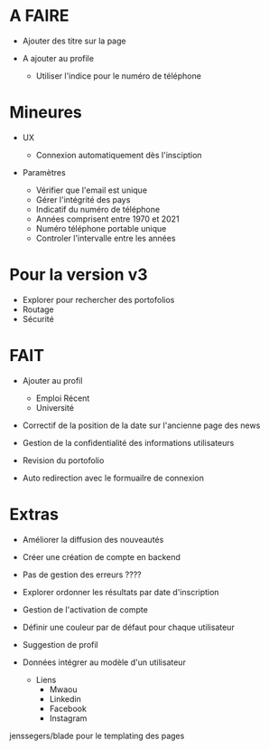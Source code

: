 # A FAIRE

- Ajouter des titre sur la page

- A ajouter au profile
  - Utiliser l'indice pour le numéro de téléphone

# Mineures

- UX
  - Connexion automatiquement dès l'insciption

- Paramètres
  - Vérifier que l'email est unique
  - Gérer l'intégrité des pays
  - Indicatif du numéro de téléphone
  - Années comprisent entre 1970 et 2021
  - Numéro téléphone portable unique
  - Controler l'intervalle entre les années

# Pour la version v3
- Explorer pour rechercher des portofolios
- Routage
- Sécurité

# FAIT

- Ajouter au profil
  - Emploi Récent
  - Université

- Correctif de la position de la date sur l'ancienne page des news
- Gestion de la confidentialité des informations utilisateurs
- Revision du portofolio
- Auto redirection avec le formuailre de connexion

# Extras
- Améliorer la diffusion des nouveautés
- Créer une création de compte en backend
- Pas de gestion des erreurs ????
- Explorer ordonner les résultats par date d'inscription
- Gestion de l'activation de compte
- Définir une couleur par de défaut pour chaque utilisateur
- Suggestion de profil

- Données intégrer au modèle d'un utilisateur
  - Liens
    - Mwaou
    - Linkedin
    - Facebook
    - Instagram


jenssegers/blade pour le templating des pages

